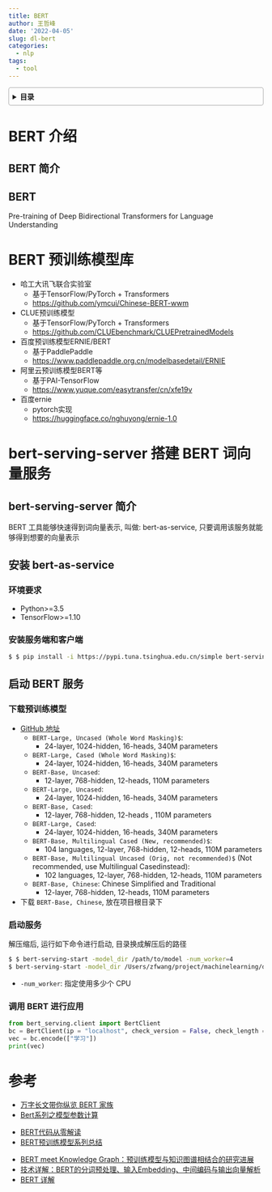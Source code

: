 ```yaml
---
title: BERT
author: 王哲峰
date: '2022-04-05'
slug: dl-bert
categories:
  - nlp
tags:
  - tool
---
```


<style>
details {
    border: 1px solid #aaa;
    border-radius: 4px;
    padding: .5em .5em 0;
}
summary {
    font-weight: bold;
    margin: -.5em -.5em 0;
    padding: .5em;
}
details[open] {
    padding: .5em;
}
details[open] summary {
    border-bottom: 1px solid #aaa;
    margin-bottom: .5em;
}
</style>

<details><summary>目录</summary><p>

- [BERT 介绍](#bert-介绍)
  - [BERT 简介](#bert-简介)
  - [BERT](#bert)
- [BERT 预训练模型库](#bert-预训练模型库)
- [bert-serving-server 搭建 BERT 词向量服务](#bert-serving-server-搭建-bert-词向量服务)
  - [bert-serving-server 简介](#bert-serving-server-简介)
  - [安装 bert-as-service](#安装-bert-as-service)
    - [环境要求](#环境要求)
    - [安装服务端和客户端](#安装服务端和客户端)
  - [启动 BERT 服务](#启动-bert-服务)
    - [下载预训练模型](#下载预训练模型)
    - [启动服务](#启动服务)
    - [调用 BERT 进行应用](#调用-bert-进行应用)
- [参考](#参考)
</p></details><p></p>

# BERT 介绍

## BERT 简介

## BERT

Pre-training of Deep Bidirectional Transformers for Language Understanding

# BERT 预训练模型库

- 哈工大讯飞联合实验室
    - 基于TensorFlow/PyTorch + Transformers
    - https://github.com/ymcui/Chinese-BERT-wwm
- CLUE预训练模型
    - 基于TensorFlow/PyTorch + Transformers
    - https://github.com/CLUEbenchmark/CLUEPretrainedModels
- 百度预训练模型ERNIE/BERT
    - 基于PaddlePaddle
    - https://www.paddlepaddle.org.cn/modelbasedetail/ERNIE
- 阿里云预训练模型BERT等
    - 基于PAI-TensorFlow
    - https://www.yuque.com/easytransfer/cn/xfe19v
- 百度ernie
    - pytorch实现
    - https://huggingface.co/nghuyong/ernie-1.0


# bert-serving-server 搭建 BERT 词向量服务

## bert-serving-server 简介

BERT 工具能够快速得到词向量表示, 叫做: bert-as-service, 
只要调用该服务就能够得到想要的向量表示

## 安装 bert-as-service

### 环境要求

- Python>=3.5
- TensorFlow>=1.10

### 安装服务端和客户端

```bash
$ $ pip install -i https://pypi.tuna.tsinghua.edu.cn/simple bert-serving-server bert-serving-client
```

## 启动 BERT 服务

### 下载预训练模型

- [GitHub 地址](https://github.com/google-research/bert/) 
    - `BERT-Large, Uncased (Whole Word Masking)$`: 
        - 24-layer, 1024-hidden, 16-heads, 340M parameters
    - `BERT-Large, Cased (Whole Word Masking)$`: 
        - 24-layer, 1024-hidden, 16-heads, 340M parameters
    - `BERT-Base, Uncased`: 
        - 12-layer, 768-hidden, 12-heads, 110M parameters
    - `BERT-Large, Uncased`: 
        - 24-layer, 1024-hidden, 16-heads, 340M parameters
    - `BERT-Base, Cased`: 
        - 12-layer, 768-hidden, 12-heads , 110M parameters
    - `BERT-Large, Cased`: 
        - 24-layer, 1024-hidden, 16-heads, 340M parameters
    - `BERT-Base, Multilingual Cased (New, recommended)$`: 
        - 104 languages, 12-layer, 768-hidden, 12-heads, 110M parameters
    - `BERT-Base, Multilingual Uncased (Orig, not recommended)$` (Not recommended, use Multilingual Casedinstead): 
        - 102 languages, 12-layer, 768-hidden, 12-heads, 110M parameters
    - `BERT-Base, Chinese`: Chinese Simplified and Traditional
        - 12-layer, 768-hidden, 12-heads, 110M parameters
- 下载 `BERT-Base, Chinese`, 放在项目根目录下

### 启动服务

解压缩后, 运行如下命令进行启动, 目录换成解压后的路径

```bash
$ $ bert-serving-start -model_dir /path/to/model -num_worker=4
$ bert-serving-start -model_dir /Users/zfwang/project/machinelearning/deeplearning/datasets/NLP_data/chinese_L-12_H-768_A-12 -num_worker=4
```
- `-num_worker`: 指定使用多少个 CPU

### 调用 BERT 进行应用

```python
from bert_serving.client import BertClient
bc = BertClient(ip = "localhost", check_version = False, check_length = False)
vec = bc.encode(["学习"])
print(vec)
```

# 参考

* [万字长文带你纵览 BERT 家族](https://mp.weixin.qq.com/s/ejWRhjYDFSNkAVMyMzwpOQ)
* [Bert系列之模型参数计算](https://mp.weixin.qq.com/s/D7T0Pdqr01viicJfAWdIMQ)
- [BERT代码从零解读](https://mp.weixin.qq.com/s/vUcryYyedxlbe0WhAOZhIA)
- [BERT预训练模型系列总结](https://mp.weixin.qq.com/s/HHVMYv66nJ_vHZgit81gdQ)
* [BERT meet Knowledge Graph：预训练模型与知识图谱相结合的研究进展](https://mp.weixin.qq.com/s?__biz=MzI3MTA0MTk1MA==&mid=2652088025&idx=4&sn=909d52eada0f70bf4826bb218d3291ad&chksm=f120d228c6575b3e1e4c28dfbba41cac4e3db300efe546e05977b7b90742d00f4afe963c0ae6&mpshare=1&scene=1&srcid=12010etKB71ivFrNo8lrZknY&sharer_sharetime=1606810826557&sharer_shareid=d02c7b7d24f901d5f03e661b5ee5c1e5&version=3.0.36.6180&platform=mac#rd)
* [技术详解：BERT的分词预处理、输入Embedding、中间编码与输出向量解析](https://mp.weixin.qq.com/s/LglV7qE5vP9hmDL2azvnfg)
* [BERT 详解](https://zhuanlan.zhihu.com/p/103226488)
